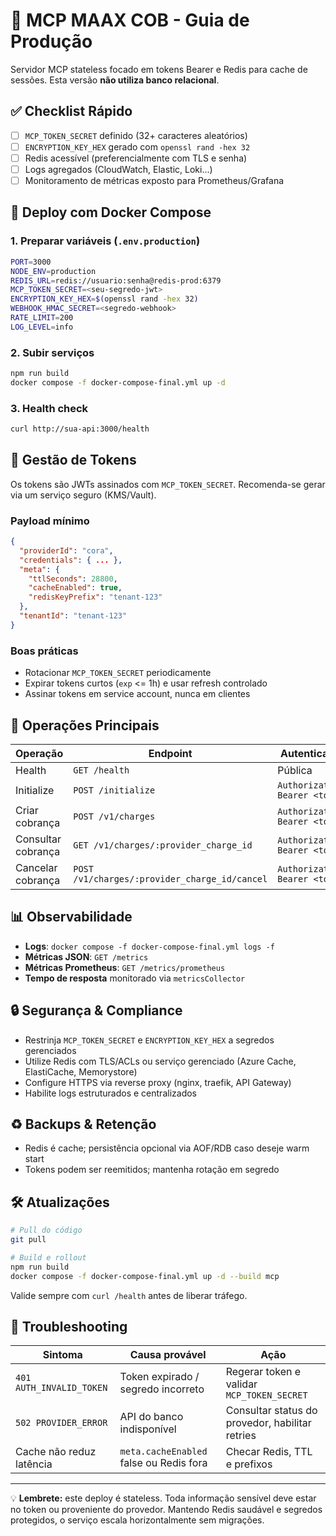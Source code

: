 # 🚀 MCP MAAX COB - Guia de Produção

Servidor MCP stateless focado em tokens Bearer e Redis para cache de sessões. Esta versão **não utiliza banco relacional**.

## ✅ Checklist Rápido

- [ ] `MCP_TOKEN_SECRET` definido (32+ caracteres aleatórios)
- [ ] `ENCRYPTION_KEY_HEX` gerado com `openssl rand -hex 32`
- [ ] Redis acessível (preferencialmente com TLS e senha)
- [ ] Logs agregados (CloudWatch, Elastic, Loki...)
- [ ] Monitoramento de métricas exposto para Prometheus/Grafana

## 🐳 Deploy com Docker Compose

### 1. Preparar variáveis (`.env.production`)
```bash
PORT=3000
NODE_ENV=production
REDIS_URL=redis://usuario:senha@redis-prod:6379
MCP_TOKEN_SECRET=<seu-segredo-jwt>
ENCRYPTION_KEY_HEX=$(openssl rand -hex 32)
WEBHOOK_HMAC_SECRET=<segredo-webhook>
RATE_LIMIT=200
LOG_LEVEL=info
```

### 2. Subir serviços
```bash
npm run build
docker compose -f docker-compose-final.yml up -d
```

### 3. Health check
```bash
curl http://sua-api:3000/health
```

## 🔐 Gestão de Tokens

Os tokens são JWTs assinados com `MCP_TOKEN_SECRET`. Recomenda-se gerar via um serviço seguro (KMS/Vault).

### Payload mínimo
```json
{
  "providerId": "cora",
  "credentials": { ... },
  "meta": {
    "ttlSeconds": 28800,
    "cacheEnabled": true,
    "redisKeyPrefix": "tenant-123"
  },
  "tenantId": "tenant-123"
}
```

### Boas práticas
- Rotacionar `MCP_TOKEN_SECRET` periodicamente
- Expirar tokens curtos (`exp` <= 1h) e usar refresh controlado
- Assinar tokens em service account, nunca em clientes

## 🔧 Operações Principais

| Operação | Endpoint | Autenticação |
|----------|----------|--------------|
| Health | `GET /health` | Pública |
| Initialize | `POST /initialize` | `Authorization: Bearer <token>` |
| Criar cobrança | `POST /v1/charges` | `Authorization: Bearer <token>` |
| Consultar cobrança | `GET /v1/charges/:provider_charge_id` | `Authorization: Bearer <token>` |
| Cancelar cobrança | `POST /v1/charges/:provider_charge_id/cancel` | `Authorization: Bearer <token>` |

## 📊 Observabilidade

- **Logs**: `docker compose -f docker-compose-final.yml logs -f`
- **Métricas JSON**: `GET /metrics`
- **Métricas Prometheus**: `GET /metrics/prometheus`
- **Tempo de resposta** monitorado via `metricsCollector`

## 🔒 Segurança & Compliance

- Restrinja `MCP_TOKEN_SECRET` e `ENCRYPTION_KEY_HEX` a segredos gerenciados
- Utilize Redis com TLS/ACLs ou serviço gerenciado (Azure Cache, ElastiCache, Memorystore)
- Configure HTTPS via reverse proxy (nginx, traefik, API Gateway)
- Habilite logs estruturados e centralizados

## ♻️ Backups & Retenção

- Redis é cache; persistência opcional via AOF/RDB caso deseje warm start
- Tokens podem ser reemitidos; mantenha rotação em segredo

## 🛠️ Atualizações

```bash
# Pull do código
git pull

# Build e rollout
npm run build
docker compose -f docker-compose-final.yml up -d --build mcp
```

Valide sempre com `curl /health` antes de liberar tráfego.

## 🧯 Troubleshooting

| Sintoma | Causa provável | Ação |
|---------|----------------|------|
| `401 AUTH_INVALID_TOKEN` | Token expirado / segredo incorreto | Regerar token e validar `MCP_TOKEN_SECRET` |
| `502 PROVIDER_ERROR` | API do banco indisponível | Consultar status do provedor, habilitar retries | 
| Cache não reduz latência | `meta.cacheEnabled` false ou Redis fora | Checar Redis, TTL e prefixos |

---

💡 **Lembrete:** este deploy é stateless. Toda informação sensível deve estar no token ou proveniente do provedor. Mantendo Redis saudável e segredos protegidos, o serviço escala horizontalmente sem migrações.
